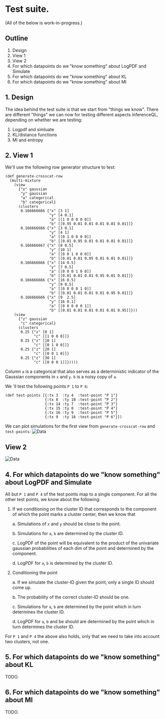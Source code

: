 # Test suite.

(All of the below is work-in-progress.)


## Outline

1. Design
2. View 1
3. View 2
4. For which datapoints  do we "know something" about LogPDF and Simulate
5. For which datapoints  do we "know something" about KL 
6. For which datapoints  do we "know something" about MI

## 1. Design


The idea behind the test suite is that we start from "things we know". There are
different "things" we can now for testing different aspects inferenceQL, depending
on whether we are testing:

1. Logpdf and simluate 
2. KL/distance functions
3. MI and entropy

## 2. View 1

We'll use the following row generator structure to test: 
```
(def generate-crosscat-row
  (multi-mixture
    (view
      {"x" gaussian
       "y" gaussian
       "a" categorical
       "b" categorical}
      (clusters
       0.166666666 {"x" [3 1]
                    "y" [4 0.1]
                    "a" [[1 0 0 0 0 0]]
                    "b" [[0.95 0.01 0.01 0.01 0.01 0.01]]}
       0.166666666 {"x" [3 0.1]
                    "y" [4 1]
                    "a" [[0 1 0 0 0 0]]
                    "b" [[0.01 0.95 0.01 0.01 0.01 0.01]]}
       0.166666667 {"x" [8 0.5]
                    "y" [10 1]
                    "a" [[0 0 1 0 0 0]]
                    "b" [[0.01 0.01 0.95 0.01 0.01 0.01]]}
       0.166666666 {"x" [14 0.5]
                    "y" [7 0.5]
                    "a" [[0 0 0 1 0 0]]
                    "b" [[0.01 0.01 0.01 0.95 0.01 0.01]]}
       0.166666666 {"x" [16 0.5]
                    "y" [9 0.5]
                    "a" [[0 0 0 0 1 0]]
                    "b" [[0.01 0.01 0.01 0.01 0.95 0.01]]}
       0.166666666 {"x" [9  2.5]
                    "y" [16 0.1]
                    "a" [[0 0 0 0 0 1]]
                    "b" [[0.01 0.01 0.01 0.01 0.01 0.95]]}))
    (view
      {"z" gaussian
       "c" categorical}
      (clusters
       0.25 {"z" [0 1]
             "c" [[1 0 0 0]]}
       0.25 {"z" [10 1]
             "c" [[0 1 0 0]]}
       0.25 {"z" [20 1]
             "c" [[0 0 1 0]]}
       0.25 {"z" [30 1]
             "c" [[0 0 0 1]]}))))
```
Column `a` is a categorical that also serves as a deterministic indicator of the
Gaussian components in `x` and `y`. `b` is a noisy copy of `a`. 

We 'll test the following points `P 1` to `P 6`:
```
(def test-points [{:tx 3  :ty 4  :test-point "P 1"}
                  {:tx 8  :ty 10 :test-point "P 2"}
                  {:tx 14 :ty 7  :test-point "P 3"}
                  {:tx 15 :ty 8  :test-point "P 4"}
                  {:tx 16 :ty 9  :test-point "P 5"}
                  {:tx 9  :ty 16 :test-point "P 6"}])
```
We can plot simulations for the first view from `generate-crosscat-row` and `test-points`:
![Data](https://probcomp-3.csail.mit.edu/1b2e3ccb909da5afc7a7e497785197b8/n/simulations-x-y.png)

## View 2
![Data](https://probcomp-3.csail.mit.edu/1b2e3ccb909da5afc7a7e497785197b8/n/simulations-z.png)


## 4. For which datapoints  do we "know something" about LogPDF and Simulate

All but `P 1` and `P 4` of the test points map to a single component. For all
the other test points, we know about the following:

1. If we conditioning on the cluster ID that corresponds to the component of which the point marks a cluster center, then we know that

    a. Simulations of `x` and `y` should be close to the point.
    
    b. Simulations for `a`, `b` are determined by the cluster ID.
    
    c. LogPDF of the point will be equivalent to the product of the univariate gaussian probabilities of each dim of the point and determined by the component.
    
    d. LogPDF for `a`, `b` is determined by the cluster ID.
    
2. Conditioning the point

    a. If we simulate the cluster-ID given the point, only a single ID should come up.
    
    b. The probability of the correct cluster-ID should be one.
    
    c. Simulations for `a`, `b` are determined by the point which in turn determines the cluster ID.
    
    d. LogPDF for `a`, `b` and be should are determined by the point which in turn determines the cluster ID.
    


For `P 1` and `P 4` the above also holds, only that we need to take into account two clusters, not one.

## 5. For which datapoints  do we "know something" about KL 

TODO.

## 6. For which datapoints  do we "know something" about MI

TODO.
